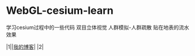 # WebGL-cesium-learn
学习cesium过程中的一些代码
  双目立体视觉
  人群模拟-人群疏散
  贴在地表的流水效果

|1||[我的博客](http://blog.csdn.net/guodongxiaren "悬停显示")|
|2|
